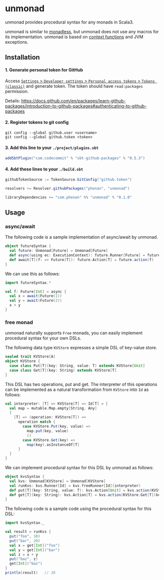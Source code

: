 # unmonad

unmonad provides procedural syntax for any monads in Scala3.

unmonad is similar to [monadless](https://github.com/monadless/monadless), 
but unmonad does not use any macros for its implementation.
unmonad is based on [context functions](https://docs.scala-lang.org/scala3/reference/contextual/context-functions.html) 
and JVM exceptions.

## Installation

#### 1. Generate personal token for GitHub

Access [`Settings` > `Developer settings` > `Personal access tokens` > `Tokens (classic)`](https://github.com/settings/tokens) and generate token.
The token should have `read:packages` permission.

Details: https://docs.github.com/en/packages/learn-github-packages/introduction-to-github-packages#authenticating-to-github-packages

#### 2. Register tokens to git config

```shell
git config --global github.user <username>
git config --global github.token <token>
```

#### 3. Add this line to your `./project/plugins.sbt`

```sbt
addSbtPlugin("com.codecommit" % "sbt-github-packages" % "0.5.3")
```

#### 4. Add these lines to your `./build.sbt`

```sbt
githubTokenSource := TokenSource.GitConfig("github.token")

resolvers += Resolver.githubPackages("phenan", "unmonad")

libraryDependencies += "com.phenan" %% "unmonad" % "0.1.0"
```

## Usage

### async/await

The following code is a sample implementation of async/await by unmonad.

```scala
object futureSyntax {
  val future: Unmonad[Future] = Unmonad[Future]
  def async(using ec: ExecutionContext): future.Runner[Future] = future.monadRunner
  def await[T](f: => Future[T]): future.Action[T] = future.action(f)
}
```

We can use this as follows:

```scala
import futureSyntax.*

val f: Future[Int] = async {
  val x = await(Future(1))
  val y = await(Future(2))
  x + y
}
```

### free monad

unmonad naturally supports `Free` monads, you can easily implement procedural syntax for your own DSLs.

The following data type `KVStore` expresses a simple DSL of key-value store.

```scala
sealed trait KVStore[A]
object KVStore {
  case class Put[T](key: String, value: T) extends KVStore[Unit]
  case class Get[T](key: String) extends KVStore[T]
}
```

This DSL has two operations, put and get.
The interpreter of this operations can be implemented as a natural transformation from `KVStore` into `Id` as follows:

```scala
val interpreter: [T] => KVStore[T] => Id[T] = {
  val map = mutable.Map.empty[String, Any]
  {
    [T] => (operation: KVStore[T]) =>
      operation match {
        case KVStore.Put(key, value) =>
          map.put(key, value)
          ()
        case KVStore.Get(key) =>
          map(key).asInstanceOf[T]
      }
  }
}
```

We can implement procedural syntax for this DSL by unmonad as follows:

```scala
object kvsSyntax {
  val kvs: Unmonad[KVStore] = Unmonad[KVStore]
  val runKvs: kvs.Runner[Id] = kvs.freeRunner[Id](interpreter)
  def put[T](key: String, value: T): kvs.Action[Unit] = kvs.action(KVStore.Put(key, value))
  def get[T](key: String): kvs.Action[T] = kvs.action(KVStore.Get[T](key))
}
```

The following code is a sample code using the procedural syntax for this DSL:

```scala
import kvsSyntax._

val result = runKvs {
  put("foo", 10)
  put("bar", 20)
  val x = get[Int]("foo")
  val y = get[Int]("bar")
  val z = x + y
  put("baz", z)
  get[Int]("baz")
}
println(result)   // 30
```
